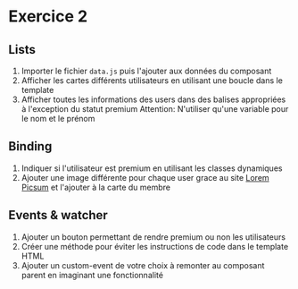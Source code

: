 # Exercice 2

## Lists

1. Importer le fichier `data.js` puis l'ajouter aux données du composant
2. Afficher les cartes différents utilisateurs en utilisant une boucle dans le template
3. Afficher toutes les informations des users dans des balises appropriées à l'exception du statut premium
Attention: N'utiliser qu'une variable pour le nom et le prénom


## Binding
1. Indiquer si l'utilisateur est premium en utilisant les classes dynamiques
2. Ajouter une image différente pour chaque user grace au site [Lorem Picsum](https://picsum.photos/) et l'ajouter à la carte du membre

## Events & watcher
1. Ajouter un bouton permettant de rendre premium ou non les utilisateurs 
2. Créer une méthode pour éviter les instructions de code dans le template HTML
3. Ajouter un custom-event de votre choix à remonter au composant parent en imaginant une fonctionnalité
